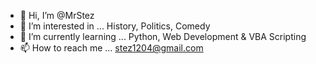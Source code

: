 - 👋 Hi, I’m @MrStez
- 👀 I’m interested in ... History, Politics, Comedy
- 🌱 I’m currently learning ... Python, Web Development & VBA Scripting
- 📫 How to reach me ... stez1204@gmail.com 

<!---
MrStez/MrStez is a ✨ special ✨ repository because its `README.md` (this file) appears on your GitHub profile.
You can click the Preview link to take a look at your changes.
--->
